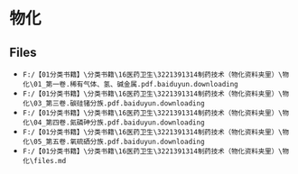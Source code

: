 # 物化

## Files

- `F:/【01分类书籍】\分类书籍\16医药卫生\3221391314制药技术（物化资料夹里）\物化\01_第一卷.稀有气体、氢、碱金属.pdf.baiduyun.downloading`
- `F:/【01分类书籍】\分类书籍\16医药卫生\3221391314制药技术（物化资料夹里）\物化\03_第三卷.碳硅锗分族.pdf.baiduyun.downloading`
- `F:/【01分类书籍】\分类书籍\16医药卫生\3221391314制药技术（物化资料夹里）\物化\04_第四卷.氮磷砷分族.pdf.baiduyun.downloading`
- `F:/【01分类书籍】\分类书籍\16医药卫生\3221391314制药技术（物化资料夹里）\物化\05_第五卷.氧硫硒分族.pdf.baiduyun.downloading`
- `F:/【01分类书籍】\分类书籍\16医药卫生\3221391314制药技术（物化资料夹里）\物化\files.md`
